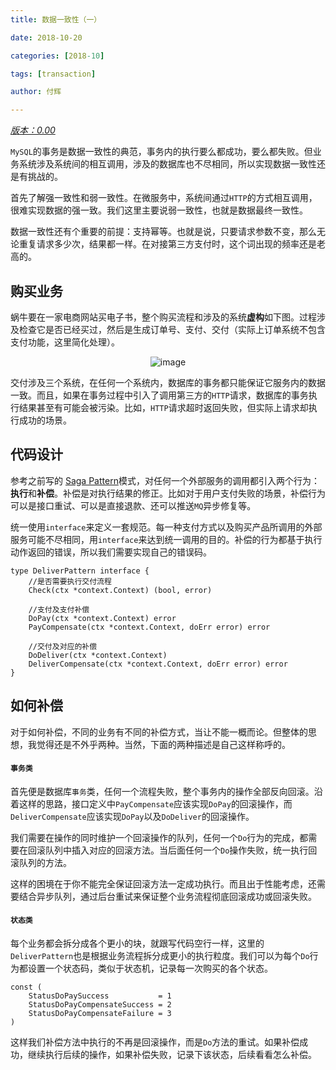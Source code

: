 ```yaml
---
title: 数据一致性（一）

date: 2018-10-20

categories: [2018-10]

tags: [transaction]

author: 付辉

---
```


*<u>版本：0.00</u>*

`MySQL`的事务是数据一致性的典范，事务内的执行要么都成功，要么都失败。但业务系统涉及系统间的相互调用，涉及的数据库也不尽相同，所以实现数据一致性还是有挑战的。

首先了解强一致性和弱一致性。在微服务中，系统间通过`HTTP`的方式相互调用，很难实现数据的强一致。我们这里主要说弱一致性，也就是数据最终一致性。

数据一致性还有个重要的前提：支持幂等。也就是说，只要请求参数不变，那么无论重复请求多少次，结果都一样。在对接第三方支付时，这个词出现的频率还是老高的。

## 购买业务

蜗牛要在一家电商网站买电子书，整个购买流程和涉及的系统**虚构**如下图。过程涉及检查它是否已经买过，然后是生成订单号、支付、交付（实际上订单系统不包含支付功能，这里简化处理）。

<center>

![image](https://i.loli.net/2018/12/02/5c02b2ed6bbeb.png)

</center>

交付涉及三个系统，在任何一个系统内，数据库的事务都只能保证它服务内的数据一致。而且，如果在事务过程中引入了调用第三方的`HTTP`请求，数据库的事务执行结果甚至有可能会被污染。比如，`HTTP`请求超时返回失败，但实际上请求却执行成功的场景。

## 代码设计

参考之前写的 [Saga Pattern](http://neojos.com/blog/2018/04-24-saga-pattern/)模式，对任何一个外部服务的调用都引入两个行为：**执行**和**补偿**。补偿是对执行结果的修正。比如对于用户支付失败的场景，补偿行为可以是接口重试、可以是直接退款、还可以推送`MQ`异步修复等。

统一使用`interface`来定义一套规范。每一种支付方式以及购买产品所调用的外部服务可能不尽相同，用`interface`来达到统一调用的目的。补偿的行为都基于执行动作返回的错误，所以我们需要实现自己的错误码。

```
type DeliverPattern interface {
	//是否需要执行交付流程
	Check(ctx *context.Context) (bool, error)

	//支付及支付补偿
	DoPay(ctx *context.Context) error
	PayCompensate(ctx *context.Context, doErr error) error

	//交付及对应的补偿
	DoDeliver(ctx *context.Context)
	DeliverCompensate(ctx *context.Context, doErr error) error
}
```

## 如何补偿

对于如何补偿，不同的业务有不同的补偿方式，当让不能一概而论。但整体的思想，我觉得还是不外乎两种。当然，下面的两种描述是自己这样称呼的。

#### `事务类`

首先便是数据库`事务`类，任何一个流程失败，整个事务内的操作全部反向回滚。沿着这样的思路，接口定义中`PayCompensate`应该实现`DoPay`的回滚操作，而`DeliverCompensate`应该实现`DoPay`以及`DoDeliver`的回滚操作。

我们需要在操作的同时维护一个回滚操作的队列，任何一个`Do`行为的完成，都需要在回滚队列中插入对应的回滚方法。当后面任何一个`Do`操作失败，统一执行回滚队列的方法。

这样的困境在于你不能完全保证回滚方法一定成功执行。而且出于性能考虑，还需要结合异步队列，通过后台重试来保证整个业务流程彻底回滚成功或回滚失败。

#### `状态类`

每个业务都会拆分成各个更小的块，就跟写代码空行一样，这里的`DeliverPattern`也是根据业务流程拆分成更小的执行粒度。我们可以为每个`Do`行为都设置一个状态码，类似于状态机，记录每一次购买的各个状态。

```
const (
	StatusDoPaySuccess           = 1
	StatusDoPayCompensateSuccess = 2
	StatusDoPayCompensateFailure = 3
)
```

这样我们补偿方法中执行的不再是回滚操作，而是`Do`方法的重试。如果补偿成功，继续执行后续的操作，如果补偿失败，记录下该状态，后续看看怎么补偿。